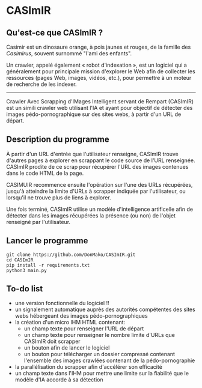 # CASImIR

## Qu'est-ce que CASImIR ?

Casimir est un dinosaure orange, à pois jaunes et rouges, de la famille des _Casimirus_, souvent surnommé "l'ami des enfants".

Un crawler, appelé également « robot d'indexation », est un logiciel qui a généralement pour principale mission d'explorer le Web afin de collecter les ressources (pages Web, images, vidéos, etc.), pour permettre à un moteur de recherche de les indexer.

---

Crawler Avec Scrapping d'IMages Intelligent servant de Rempart (CASImIR) est un simili crawler web utilisant l'IA et ayant pour objectif de détecter des images pédo-pornographique sur des sites webs, à partir d'un URL de départ.

## Description du programme

À partir d'un URL d'entrée que l'utilisateur renseigne, CASImIR trouve d'autres pages à explorer en scrappant le code source de l'URL renseignée.
CASImIR prodite de ce scrap pour récupérer l'URL des images contenues dans le code HTML de la page.

CASIMUIR recommence ensuite l'opération sur l'une des URLs récupérées, jusqu'à atteindre la limite d'URLs à scrapper indiquée par l'utilisateur, ou lorsqu'il ne trouve plus de liens à explorer.

Une fois terminé, CASImIR utilise un modèle d'intelligence artificelle afin de détecter dans les images récupérées la présence (ou non) de l'objet renseigné par l'utilisateur.

## Lancer le programme

```
git clone https://github.com/DonMako/CASImIR.git
cd CASImIR
pip install -r requirements.txt
python3 main.py
```

## To-do list
* une version fonctionnelle du logiciel !!
* un signalement automatique auprès des autorités compétentes des sites webs hébergeant des images pédo-pornographiques
* la création d'un micro IHM HTML contenant:
    + un champ texte pour renseigner l'URL de départ
    + un champ texte pour renseigner le nombre limite d'URLs que CASImIR doit scrapper
    + un bouton afin de lancer le logiciel
    + un bouton pour télécharger un dossier compressé contenant l'ensemble des images crawlées contenant de la pédo-pornographie
* la parallélisation du scrapper afin d'accélérer son efficacité
* un champ texte dans l'IHM pour mettre une limite sur la fiabilité que le modèle d'IA accorde à sa détection
